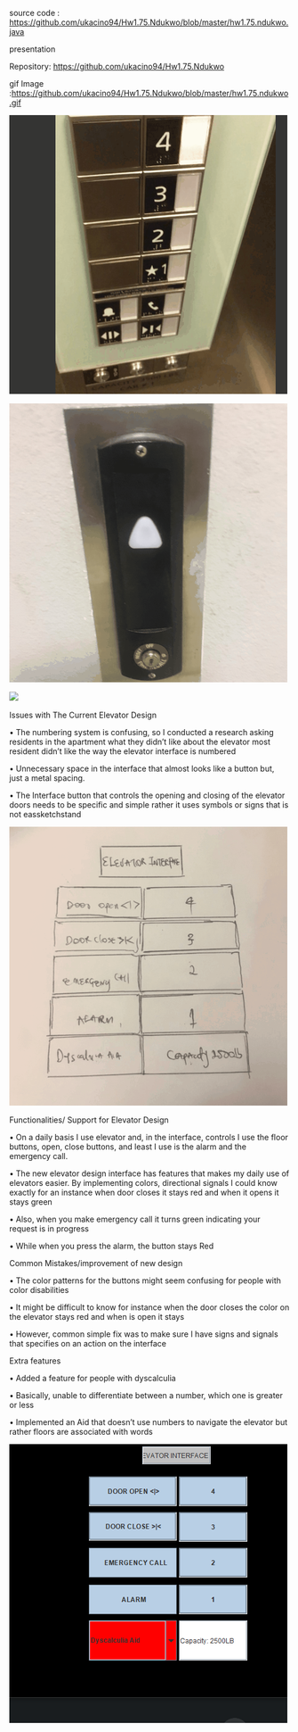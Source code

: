 source code : https://github.com/ukacino94/Hw1.75.Ndukwo/blob/master/hw1.75.ndukwo.java

presentation

Repository: https://github.com/ukacino94/Hw1.75.Ndukwo

gif Image :https://github.com/ukacino94/Hw1.75.Ndukwo/blob/master/hw1.75.ndukwo.gif

![](front_interface.gif)

![](outside_interface.gif)

![](Current_interface.gif)

Issues with The Current Elevator Design

•	The numbering system is confusing, so I conducted a research asking residents in the apartment what they didn’t like about the elevator most resident didn’t like the way the elevator interface is numbered

•	Unnecessary space in the interface that almost looks like a button but, just a metal spacing.

•	The Interface button that controls the opening and closing of the elevator doors needs to be specific and simple rather it uses symbols or signs that is not eassketchstand


![](sketch.gif)



Functionalities/ Support for Elevator Design

•	On a daily basis I use elevator and, in the interface, controls I use the floor buttons, open, close buttons, and least I use is the alarm and the emergency call. 

•	The new elevator design interface has features that makes my daily use of elevators easier. By implementing colors, directional signals I could know exactly for an instance when door closes it stays red and when it opens it stays green

•	Also, when you make emergency call it turns green indicating your request is in progress

•	While when you press the alarm, the button stays Red

Common Mistakes/improvement of new design

•	The color patterns for the buttons might seem confusing for people with color disabilities 

•	It might be difficult to know for instance when the door closes the color on the elevator stays red and when is open it stays 

•	However, common simple fix was to make sure I have signs and signals that specifies on an action on the interface 

Extra features 

•	Added a feature for people with dyscalculia

•	Basically, unable to differentiate between a number, which one is greater or less

•	Implemented an Aid that doesn’t use numbers to navigate the elevator but rather floors are associated with words 



![](hw1.75.ndukwo.gif)


